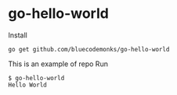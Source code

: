 # go-hello-world

Install

```
go get github.com/bluecodemonks/go-hello-world
```
This is an example of repo
Run

```
$ go-hello-world
Hello World
```
